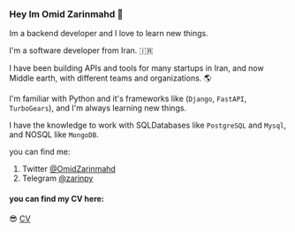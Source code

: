 ### Hey Im Omid Zarinmahd 👋

Im a backend developer and I love to learn new things.

I'm a software developer from Iran. 🇮🇷

I have been building APIs and tools for many startups in Iran, and now Middle earth, with different teams and organizations. 🌎

I'm familiar with Python and it's frameworks like (`Django`, `FastAPI`, `TurboGears`), and I'm always learning new things.

I have the knowledge to work with SQLDatabases like `PostgreSQL` and `Mysql`, and NOSQL like `MongoDB`.


you can find me:
1. Twitter [@OmidZarinmahd](https://twitter.com/OmidZarinmahd)
2. Telegram [@zarinpy](t.me/zarinpy)

#### you can find my CV here:
😎  [CV](https://github.com/zarinpy/zarinpy/blob/main/omidCV.pdf)
